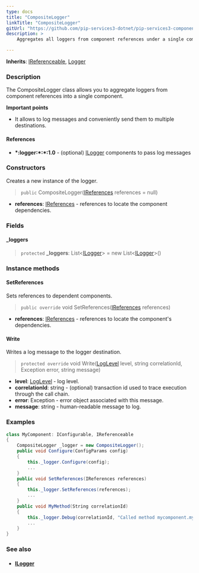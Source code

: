 ```yaml
---
type: docs
title: "CompositeLogger"
linkTitle: "CompositeLogger"
gitUrl: "https://github.com/pip-services3-dotnet/pip-services3-components-dotnet"
description: >
    Aggregates all loggers from component references under a single component.

---
```


**Inherits**: [IReferenceable](../../../commons/refer/ireferenceable), [Logger](../logger)

### Description

The CompositeLogger class allows you to aggregate loggers from component references into a single component.

**Important points**

- It allows to log messages and conveniently send them to multiple destinations. 

#### References
- **\*:logger:\*:\*:1.0** - (optional) [ILogger](../ilogger) components to pass log messages


### Constructors
Creates a new instance of the logger.

> `public` CompositeLogger([IReferences](../../../commons/refer/ireferences) references = null)

- **references**: [IReferences](../../../commons/refer/ireferences) - references to locate the component dependencies.

### Fields

<span class="hide-title-link">

#### _loggers

> `protected` **_loggers**: List<[ILogger](../ilogger)> = new List<[ILogger](../ilogger)>()

</span>

### Instance methods

#### SetReferences
Sets references to dependent components.

> `public override` void SetReferences([IReferences](../../../commons/refer/ireferences) references)

- **references**: [IReferences](../../../commons/refer/ireferences) - references to locate the component's dependencies.

#### Write
Writes a log message to the logger destination.

> `protected override` void Write([LogLevel](../log_level) level, string correlationId, Exception error, string message)

- **level**: [LogLevel](../log_level) - log level.
- **correlationId**: string - (optional) transaction id used to trace execution through the call chain.
- **error**: Exception - error object associated with this message.
- **message**: string - human-readable message to log.


### Examples
```cs
class MyComponent: IConfigurable, IReferenceable 
{
    CompositeLogger _logger = new CompositeLogger();
    public void Configure(ConfigParams config)
    {
        this._logger.Configure(config);
        ...
    }
    public void SetReferences(IReferences references)
    {
        this._logger.SetReferences(references);
        ...
    }
    public void MyMethod(String correlationId)
    {
        this._logger.Debug(correlationId, "Called method mycomponent.mymethod");
        ...
    }
}
```


### See also
- #### [ILogger](../ilogger)
